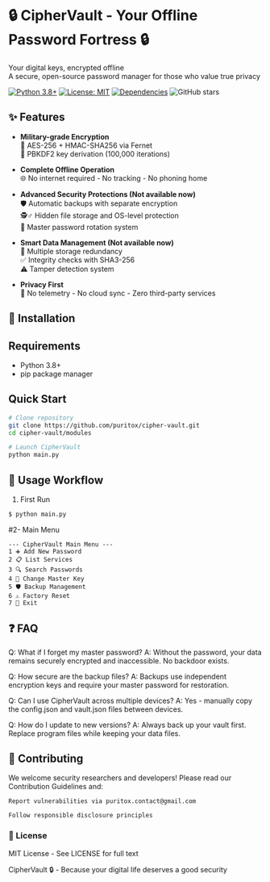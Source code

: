 # 🔒 CipherVault - Your Offline Password Fortress 🔒

 Your digital keys, encrypted offline  
 A secure, open-source password manager for those who value true privacy

[![Python 3.8+](https://img.shields.io/badge/python-3.8+-blue.svg)](https://www.python.org/)
[![License: MIT](https://img.shields.io/badge/License-MIT-yellow.svg)](https://opensource.org/licenses/MIT)
[![Dependencies](https://img.shields.io/badge/dependencies-secure-green)](https://github.com/yourusername/ciphervault/blob/main/requirements.txt)
![GitHub stars](https://img.shields.io/github/stars/puritox/cipher-vault?style=social)

## ✨ Features

- **Military-grade Encryption**  
  🔐 AES-256 + HMAC-SHA256 via Fernet  
  🔑 PBKDF2 key derivation (100,000 iterations)

- **Complete Offline Operation**  
  🌐 No internet required - No tracking - No phoning home

- **Advanced Security Protections (Not available now)**  
  🛡️ Automatic backups with separate encryption  
  🕵️♂️ Hidden file storage and OS-level protection  
  🔄 Master password rotation system 

- **Smart Data Management (Not available now)**  
  📂 Multiple storage redundancy  
  ✅ Integrity checks with SHA3-256  
  ⚠️ Tamper detection system

- **Privacy First**  
  🚫 No telemetry - No cloud sync - Zero third-party services

## 🚀 Installation

## Requirements
- Python 3.8+
- pip package manager

## Quick Start
```bash
# Clone repository
git clone https://github.com/puritox/cipher-vault.git
cd cipher-vault/modules

# Launch CipherVault
python main.py

``` 
## 🔄 Usage Workflow

1. First Run

```bash
$ python main.py
```
#2- Main Menu

```plaintext
--- CipherVault Main Menu ---
1 ➕ Add New Password
2 📋 List Services
3 🔍 Search Passwords  
4 🔄 Change Master Key
5 🛡️ Backup Management
6 ⚠️ Factory Reset
7 🚪 Exit
```

## ❓ FAQ

Q: What if I forget my master password?
A: Without the password, your data remains securely encrypted and inaccessible. No backdoor exists.

Q: How secure are the backup files?
A: Backups use independent encryption keys and require your master password for restoration.

Q: Can I use CipherVault across multiple devices?
A: Yes - manually copy the config.json and vault.json files between devices.

Q: How do I update to new versions?
A: Always back up your vault first. Replace program files while keeping your data files.

## 🤝 Contributing

We welcome security researchers and developers!
Please read our Contribution Guidelines and:

    Report vulnerabilities via puritox.contact@gmail.com

    Follow responsible disclosure principles

### 📜 License

MIT License - See LICENSE for full text

CipherVault 🔒 - Because your digital life deserves a good security